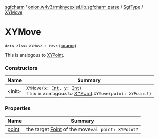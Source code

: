 [sgfcharm](../../../index.md) / [onion.w4v3xrmknycexlsd.lib.sgfcharm.parse](../../index.md) / [SgfType](../index.md) / [XYMove](./index.md)

# XYMove

`data class XYMove : Move` [(source)](https://github.com/w4v3/sgfcharm/tree/master/sgfcharm/src/main/java/onion/w4v3xrmknycexlsd/lib/sgfcharm/parse/SgfTree.kt#L322)

This is analogous to [XYPoint](../-x-y-point/index.md).

### Constructors

| Name | Summary |
|---|---|
| [&lt;init&gt;](-init-.md) | `XYMove(x: `[`Int`](https://kotlinlang.org/api/latest/jvm/stdlib/kotlin/-int/index.html)`, y: `[`Int`](https://kotlinlang.org/api/latest/jvm/stdlib/kotlin/-int/index.html)`)`<br>This is analogous to [XYPoint](../-x-y-point/index.md).`XYMove(point: XYPoint?)` |

### Properties

| Name | Summary |
|---|---|
| [point](point.md) | the target [Point](../-point/index.md) of the move`val point: XYPoint?` |
